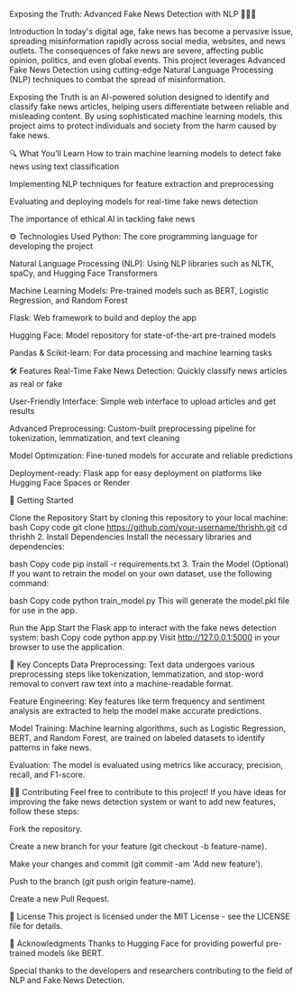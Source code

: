 Exposing the Truth: Advanced Fake News Detection with NLP 🕵️‍♂️📰

Introduction In today's digital age, fake news has become a pervasive issue, spreading misinformation rapidly across social media, websites, and news outlets. The consequences of fake news are severe, affecting public opinion, politics, and even global events. This project leverages Advanced Fake News Detection using cutting-edge Natural Language Processing (NLP) techniques to combat the spread of misinformation.

Exposing the Truth is an AI-powered solution designed to identify and classify fake news articles, helping users differentiate between reliable and misleading content. By using sophisticated machine learning models, this project aims to protect individuals and society from the harm caused by fake news.

🔍 What You’ll Learn How to train machine learning models to detect fake news using text classification

Implementing NLP techniques for feature extraction and preprocessing

Evaluating and deploying models for real-time fake news detection

The importance of ethical AI in tackling fake news

⚙️ Technologies Used Python: The core programming language for developing the project

Natural Language Processing (NLP): Using NLP libraries such as NLTK, spaCy, and Hugging Face Transformers

Machine Learning Models: Pre-trained models such as BERT, Logistic Regression, and Random Forest

Flask: Web framework to build and deploy the app

Hugging Face: Model repository for state-of-the-art pre-trained models

Pandas & Scikit-learn: For data processing and machine learning tasks

🛠 Features Real-Time Fake News Detection: Quickly classify news articles as real or fake

User-Friendly Interface: Simple web interface to upload articles and get results

Advanced Preprocessing: Custom-built preprocessing pipeline for tokenization, lemmatization, and text cleaning

Model Optimization: Fine-tuned models for accurate and reliable predictions

Deployment-ready: Flask app for easy deployment on platforms like Hugging Face Spaces or Render

🚀 Getting Started

Clone the Repository Start by cloning this repository to your local machine:
bash Copy code git clone https://github.com/your-username/thrishh.git cd thrishh 2. Install Dependencies Install the necessary libraries and dependencies:

bash Copy code pip install -r requirements.txt 3. Train the Model (Optional) If you want to retrain the model on your own dataset, use the following command:

bash Copy code python train_model.py This will generate the model.pkl file for use in the app.

Run the App Start the Flask app to interact with the fake news detection system:
bash Copy code python app.py Visit http://127.0.0.1:5000 in your browser to use the application.

🔑 Key Concepts Data Preprocessing: Text data undergoes various preprocessing steps like tokenization, lemmatization, and stop-word removal to convert raw text into a machine-readable format.

Feature Engineering: Key features like term frequency and sentiment analysis are extracted to help the model make accurate predictions.

Model Training: Machine learning algorithms, such as Logistic Regression, BERT, and Random Forest, are trained on labeled datasets to identify patterns in fake news.

Evaluation: The model is evaluated using metrics like accuracy, precision, recall, and F1-score.

🧑‍💻 Contributing Feel free to contribute to this project! If you have ideas for improving the fake news detection system or want to add new features, follow these steps:

Fork the repository.

Create a new branch for your feature (git checkout -b feature-name).

Make your changes and commit (git commit -am 'Add new feature').

Push to the branch (git push origin feature-name).

Create a new Pull Request.

📜 License This project is licensed under the MIT License - see the LICENSE file for details.

📢 Acknowledgments Thanks to Hugging Face for providing powerful pre-trained models like BERT.

Special thanks to the developers and researchers contributing to the field of NLP and Fake News Detection.
